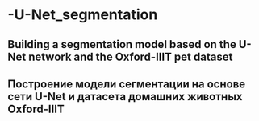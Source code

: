 # -U-Net_segmentation
## Building a segmentation model based on the U-Net network and the Oxford-IIIT pet dataset
## Построение модели сегментации на основе сети U-Net и датасета домашних животных Oxford-IIIT
